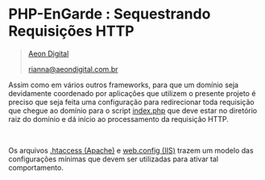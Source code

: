 PHP-EnGarde : Sequestrando Requisições HTTP
============================================

> [Aeon Digital](http://aeondigital.com.br)
>
> rianna@aeondigital.com.br  

Assim como em vários outros frameworks, para que um domínio seja devidamente coordenado por aplicações que utilizem o presente projeto é preciso que seja feita uma configuração para redirecionar toda requisição que chegue ao domínio para o script [index.php](index.php) que deve estar no diretório raiz do domínio e dá início ao processamento da requisição HTTP.  

&nbsp;  

Os arquivos [.htaccess (Apache)](.htaccess) e [web.config (IIS)](webc.config) trazem um modelo das configurações mínimas que devem ser utilizadas para ativar tal comportamento.
